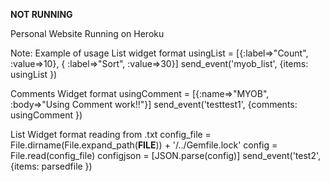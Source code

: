 
**NOT RUNNING**


Personal Website Running on Heroku 


Note: Example of usage
List widget format
usingList = [{:label=>"Count", :value=>10}, { :label=>"Sort", :value=>30}]
 send_event('myob_list', {items: usingList })

Comments Widget format
usingComment = [{:name=>"MYOB", :body=>"Using Comment work!!"}]
  send_event('testtest1', {comments: usingComment })

List Widget format reading from .txt
config_file = File.dirname(File.expand_path(__FILE__)) + '/../Gemfile.lock'
config = File.read(config_file)
configjson = [JSON.parse(config)]
 send_event('test2', {items: parsedfile })
